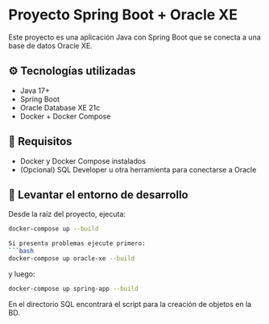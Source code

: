 # Proyecto Spring Boot + Oracle XE

Este proyecto es una aplicación Java con Spring Boot que se conecta a una base de datos Oracle XE.

## ⚙️ Tecnologías utilizadas

- Java 17+
- Spring Boot
- Oracle Database XE 21c
- Docker + Docker Compose

## 🧰 Requisitos

- Docker y Docker Compose instalados
- (Opcional) SQL Developer u otra herramienta para conectarse a Oracle

## 🚀 Levantar el entorno de desarrollo

Desde la raíz del proyecto, ejecuta:

```bash
docker-compose up --build

Si presenta problemas ejecute primero:
```bash
docker-compose up oracle-xe --build
```

y luego:
```bash
docker-compose up spring-app --build
```

En el directorio SQL encontrará el script para la creación de objetos en la BD.
